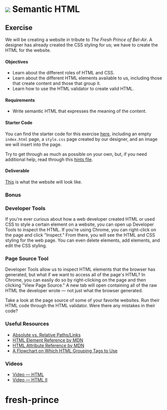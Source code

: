 # ![](https://ga-dash.s3.amazonaws.com/production/assets/logo-9f88ae6c9c3871690e33280fcf557f33.png) Semantic HTML

## Exercise
We will be creating a website in tribute to *The Fresh Prince of Bel-Air*. A designer has already created the CSS styling for us; we have to create the HTML for the website.

#### Objectives

- Learn about the different roles of HTML and CSS.
- Learn about the different HTML elements available to us, including those that create content and those that group it.
- Learn how to use the HTML validator to create valid HTML.

#### Requirements

- Write semantic HTML that expresses the meaning of the content.


#### Starter Code

You can find the starter code for this exercise [here](starter_code/belair_biography), including an empty `index.html` page, a `style.css` page created by our designer, and an image we will insert into the page.

Try to get through as much as possible on your own, but, if you need additional help, read through this [hints file](hints.md).

#### Deliverable
[This](starter_code/belair_biography/mockup.png) is what the website will look like.

### Bonus

### Developer Tools
If you're ever curious about how a web developer created HTML or used CSS to style a certain element on a website, you can open up Developer Tools to inspect the HTML. If you're using Chrome, you can right-click on the page and click "Inspect." From there, you will see the HTML and CSS styling for the web page. You can even delete elements, add elements, and edit the CSS styling.

### Page Source Tool
Developer Tools allow us to inspect HTML elements that the browser has generated, but what if we want to access all of the page's HTML? In Chrome, you can easily do so by right-clicking on the page and then clicking "View Page Source." A new tab will open containing all of the raw HTML the developer wrote — not just what the browser generated.

Take a look at the page source of some of your favorite websites. Run their HTML code through the HTML validator. Were there any mistakes in their code?

### Useful Resources
- [Absolute vs. Relative Paths/Links](http://www.coffeecup.com/help/articles/absolute-vs-relative-pathslinks/)
- [HTML Element Reference by MDN](https://developer.mozilla.org/en-US/docs/Web/HTML/Element)
- [HTML Attribute Reference by MDN](https://developer.mozilla.org/en-US/docs/Web/HTML/Attributes)
- [A Flowchart on Which HTML Grouping Tags to Use](http://html5doctor.com/downloads/h5d-sectioning-flowchart.png)

### Videos
- [Video — HTML](https://www.youtube.com/watch?v=DxhXFpsN5I4&index=1&list=PLdnONIhPScST0Vy4LrIZiYKpFNoxgyH7J)
- [Video — HTML II](https://www.youtube.com/watch?v=KhbnrDhWDdE&list=PLdnONIhPScST0Vy4LrIZiYKpFNoxgyH7J&index=2)
# fresh-prince

